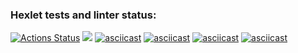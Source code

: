 ### Hexlet tests and linter status:
[![Actions Status](https://github.com/RuslanLeads/frontend-project-44/workflows/hexlet-check/badge.svg)](https://github.com/RuslanLeads/frontend-project-44/actions)
<a href="https://codeclimate.com/github/RuslanLeads/frontend-project-44/maintainability"><img src="https://api.codeclimate.com/v1/badges/1df92acdca5f24dd9017/maintainability" /></a>
[![asciicast](https://asciinema.org/a/XRVbCmoKcMpxDHJYEySHYjT1d.svg)](https://asciinema.org/a/XRVbCmoKcMpxDHJYEySHYjT1d)
[![asciicast](https://asciinema.org/a/LcdHrZHl6LwuiWgR3Rg8XROmv.svg)](https://asciinema.org/a/LcdHrZHl6LwuiWgR3Rg8XROmv)
[![asciicast](https://asciinema.org/a/OBlqIE3gKnqFEw7pFeICtCebV.svg)](https://asciinema.org/a/OBlqIE3gKnqFEw7pFeICtCebV)
[![asciicast](https://asciinema.org/a/mFl7jXJY3irZV8J9C6Ch9MI9D.svg)](https://asciinema.org/a/mFl7jXJY3irZV8J9C6Ch9MI9D)
